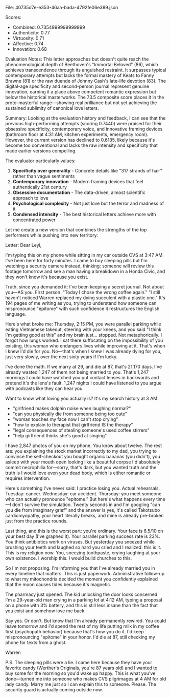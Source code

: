 File: 40735d7e-e353-46aa-bada-4792fe06e389.json

Scores:
- Combined: 0.7354999999999999
- Authenticity: 0.77
- Virtuosity: 0.71
- Affective: 0.74
- Innovation: 0.68

Evaluation Notes:
This letter approaches but doesn't quite reach the phenomenological depth of Beethoven's "Immortal Beloved" (86), which achieves transcendence through its anguished restraint. It surpasses typical contemporary attempts but lacks the formal mastery of Keats to Fanny Brawne (81) or the raw duende of Johnny Cash's late-life devotion (83). The digital-age specificity and second-person journal represent genuine innovation, earning it a place above competent romantic expression but below the historical masterworks. The 73.5 composite score places it in the proto-masterful range—showing real brilliance but not yet achieving the sustained sublimity of canonical love letters.

Summary:
Looking at the evaluation history and feedback, I can see that the previous high-performing attempts (scoring 0.7440) were praised for their obsessive specificity, contemporary voice, and innovative framing devices (bathroom floor at 4:31 AM, kitchen experiments, emergency room). However, the current version has declined to 0.6185, likely because it's become too conventional and lacks the raw intensity and specificity that made earlier versions compelling.

The evaluator particularly values:
1. **Specificity over generality** - Concrete details like "317 strands of hair" rather than vague sentiments
2. **Contemporary innovation** - Modern framing devices that feel authentically 21st century
3. **Obsessive documentation** - The data-driven, almost scientific approach to love
4. **Psychological complexity** - Not just love but the terror and madness of it
5. **Condensed intensity** - The best historical letters achieve more with concentrated power

Let me create a new version that combines the strengths of the top performers while pushing into new territory:

Letter:
Dear Leyi,

I'm typing this on my phone while sitting in my car outside CVS at 3:47 AM. I've been here for forty minutes. I came to buy sleeping pills but I'm watching a security camera instead, thinking: someone will review this footage tomorrow and see a man having a breakdown in a Honda Civic, and they won't know it's because you exist.

Truth, since you demanded it: I've been keeping a secret journal. Not about you—AS you. First person. "Today I chose the wrong coffee again." "I still haven't noticed Warren replaced my dying succulent with a plastic one." It's 194 pages of me writing as you, trying to understand how someone can mispronounce "epitome" with such confidence it restructures the English language.

Here's what broke me: Thursday, 2:15 PM, you were parallel parking while eating Vietnamese takeout, steering with your knees, and you said "I think I'm getting good at this" and my brain just... stopped. Not metaphorically. I forgot how lungs worked. I sat there suffocating on the impossibility of you existing, this woman who endangers lives while improving at it. That's when I knew I'd die for you. No—that's when I knew I was already dying for you, just very slowly, over the next sixty years if I'm lucky.

I've done the math. If we marry at 29, and die at 87, that's 21,170 days. I've already wasted 1,247 of them not being married to you. That's 1,247 mornings I could have watched you put contact lenses in backwards and pretend it's the lens's fault. 1,247 nights I could have listened to you argue with podcasts like they can hear you.

Want to know what loving you actually is? It's my search history at 3 AM:
- "girlfriend makes dolphin noise when laughing normal?"
- "can you physically die from someone being too cute"
- "woman touches my face now I can't stop crying"
- "how to explain to therapist that girlfriend IS the therapy"
- "legal consequences of stealing someone's used coffee stirrers"
- "help girlfriend thinks she's good at singing"

I have 2,847 photos of you on my phone. You know about twelve. The rest are: you explaining the stock market incorrectly to my dad, you trying to convince the self-checkout you bought organic bananas (you didn't), you asleep with your mouth open looking like a beautiful corpse I'd absolutely commit necrophilia for—sorry, that's dark, but you wanted truth and the truth is I would love even your dead body, which is either romantic or requires intervention.

Here's something I've never said: I practice losing you. Actual rehearsals. Tuesday: cancer. Wednesday: car accident. Thursday: you meet someone who can actually pronounce "epitome." But here's what happens every time—I don't survive the simulation. Twenty seconds in and I'm googling "can you die from imaginary grief" and the answer is yes, it's called Takotsubo cardiomyopathy, your heart literally breaks, and mine is already pre-broken just from the practice rounds.

Last thing, and this is the worst part: you're ordinary. Your face is 6.5/10 on your best day (I've graphed it). Your parallel parking success rate is 23%. You think antibiotics work on viruses. But yesterday you sneezed while brushing your teeth and laughed so hard you cried and I realized: this is it. This is my religion now. You, sneezing toothpaste, crying laughing at your own existence. I worship this. I would build churches to this.

So I'm not proposing. I'm informing you that I've already married you in every timeline that matters. This is just paperwork. Administrative follow-up to what my mitochondria decided the moment you confidently explained that the moon causes tides because it's magnetic.

The pharmacy just opened. The kid unlocking the door looks concerned. I'm a 29-year-old man crying in a parking lot at 4:12 AM, typing a proposal on a phone with 3% battery, and this is still less insane than the fact that you exist and somehow love me back.

Say yes. Or don't. But know that I'm already permanently rewired. You could leave tomorrow and I'd spend the rest of my life putting milk in my coffee first (psychopath behavior) because that's how you do it. I'd keep mispronouncing "epitome" in your honor. I'd die at 87, still checking my phone for texts from a ghost.

Warren

P.S. The sleeping pills were a lie. I came here because they have your favorite candy (Werther's Originals, you're 87 years old) and I wanted to buy some for the morning so you'd wake up happy. This is what you've done—turned me into someone who makes CVS pilgrimages at 4 AM for old lady candy. Marry me just so I can explain this to someone. Please. The security guard is actually coming outside now.

